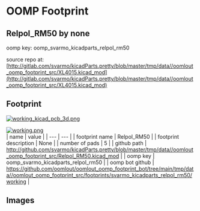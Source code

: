 # OOMP Footprint  
## Relpol_RM50  by none  
  
oomp key: oomp_svarmo_kicadparts_relpol_rm50  
  
source repo at: [http://gitlab.com/svarmo/kicadParts.pretty/blob/master/tmp/data//oomlout_oomp_footprint_src/XL4015.kicad_mod](http://gitlab.com/svarmo/kicadParts.pretty/blob/master/tmp/data//oomlout_oomp_footprint_src/XL4015.kicad_mod)  
## Footprint  
  
[![working_kicad_pcb_3d.png](working_kicad_pcb_3d_600.png)](working_kicad_pcb_3d.png)  
  
[![working.png](working_600.png)](working.png)  
| name | value | 
| --- | --- | 
| footprint name | Relpol_RM50 | 
| footprint description | None | 
| number of pads | 5 | 
| github path | http://github.com/svarmo/kicadParts.pretty/blob/master/tmp/data//oomlout_oomp_footprint_src/Relpol_RM50.kicad_mod | 
| oomp key | oomp_svarmo_kicadparts_relpol_rm50 | 
| oomp bot github | https://github.com/oomlout/oomlout_oomp_footprint_bot/tree/main/tmp/data//oomlout_oomp_footprint_src/footprints/svarmo_kicadparts_relpol_rm50/working | 
## Images  
